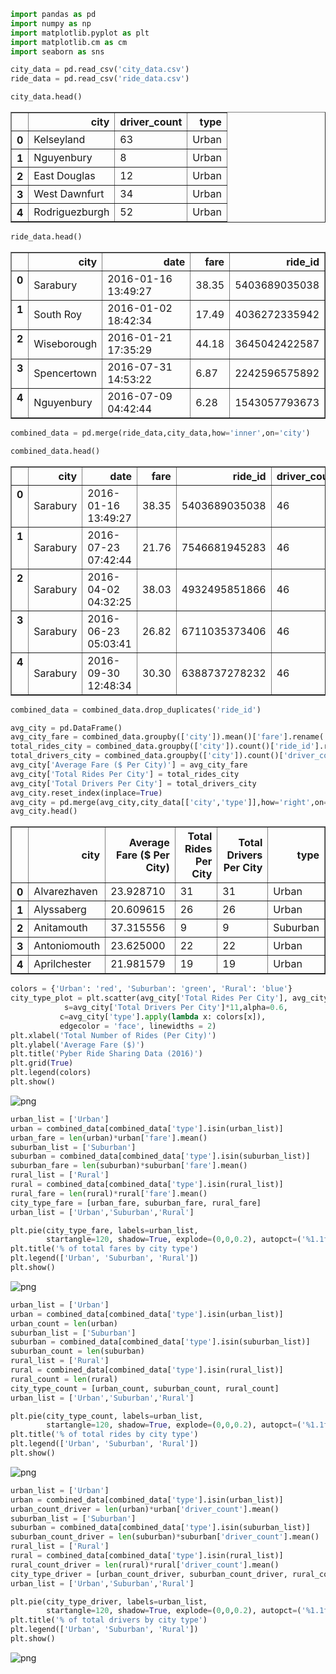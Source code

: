 

```python
import pandas as pd
import numpy as np
import matplotlib.pyplot as plt
import matplotlib.cm as cm
import seaborn as sns
```


```python
city_data = pd.read_csv('city_data.csv')
ride_data = pd.read_csv('ride_data.csv')
```


```python
city_data.head()
```




<div>
<style>
    .dataframe thead tr:only-child th {
        text-align: right;
    }

    .dataframe thead th {
        text-align: left;
    }

    .dataframe tbody tr th {
        vertical-align: top;
    }
</style>
<table border="1" class="dataframe">
  <thead>
    <tr style="text-align: right;">
      <th></th>
      <th>city</th>
      <th>driver_count</th>
      <th>type</th>
    </tr>
  </thead>
  <tbody>
    <tr>
      <th>0</th>
      <td>Kelseyland</td>
      <td>63</td>
      <td>Urban</td>
    </tr>
    <tr>
      <th>1</th>
      <td>Nguyenbury</td>
      <td>8</td>
      <td>Urban</td>
    </tr>
    <tr>
      <th>2</th>
      <td>East Douglas</td>
      <td>12</td>
      <td>Urban</td>
    </tr>
    <tr>
      <th>3</th>
      <td>West Dawnfurt</td>
      <td>34</td>
      <td>Urban</td>
    </tr>
    <tr>
      <th>4</th>
      <td>Rodriguezburgh</td>
      <td>52</td>
      <td>Urban</td>
    </tr>
  </tbody>
</table>
</div>




```python
ride_data.head()
```




<div>
<style>
    .dataframe thead tr:only-child th {
        text-align: right;
    }

    .dataframe thead th {
        text-align: left;
    }

    .dataframe tbody tr th {
        vertical-align: top;
    }
</style>
<table border="1" class="dataframe">
  <thead>
    <tr style="text-align: right;">
      <th></th>
      <th>city</th>
      <th>date</th>
      <th>fare</th>
      <th>ride_id</th>
    </tr>
  </thead>
  <tbody>
    <tr>
      <th>0</th>
      <td>Sarabury</td>
      <td>2016-01-16 13:49:27</td>
      <td>38.35</td>
      <td>5403689035038</td>
    </tr>
    <tr>
      <th>1</th>
      <td>South Roy</td>
      <td>2016-01-02 18:42:34</td>
      <td>17.49</td>
      <td>4036272335942</td>
    </tr>
    <tr>
      <th>2</th>
      <td>Wiseborough</td>
      <td>2016-01-21 17:35:29</td>
      <td>44.18</td>
      <td>3645042422587</td>
    </tr>
    <tr>
      <th>3</th>
      <td>Spencertown</td>
      <td>2016-07-31 14:53:22</td>
      <td>6.87</td>
      <td>2242596575892</td>
    </tr>
    <tr>
      <th>4</th>
      <td>Nguyenbury</td>
      <td>2016-07-09 04:42:44</td>
      <td>6.28</td>
      <td>1543057793673</td>
    </tr>
  </tbody>
</table>
</div>




```python
combined_data = pd.merge(ride_data,city_data,how='inner',on='city')
```


```python
combined_data.head()
```




<div>
<style>
    .dataframe thead tr:only-child th {
        text-align: right;
    }

    .dataframe thead th {
        text-align: left;
    }

    .dataframe tbody tr th {
        vertical-align: top;
    }
</style>
<table border="1" class="dataframe">
  <thead>
    <tr style="text-align: right;">
      <th></th>
      <th>city</th>
      <th>date</th>
      <th>fare</th>
      <th>ride_id</th>
      <th>driver_count</th>
      <th>type</th>
    </tr>
  </thead>
  <tbody>
    <tr>
      <th>0</th>
      <td>Sarabury</td>
      <td>2016-01-16 13:49:27</td>
      <td>38.35</td>
      <td>5403689035038</td>
      <td>46</td>
      <td>Urban</td>
    </tr>
    <tr>
      <th>1</th>
      <td>Sarabury</td>
      <td>2016-07-23 07:42:44</td>
      <td>21.76</td>
      <td>7546681945283</td>
      <td>46</td>
      <td>Urban</td>
    </tr>
    <tr>
      <th>2</th>
      <td>Sarabury</td>
      <td>2016-04-02 04:32:25</td>
      <td>38.03</td>
      <td>4932495851866</td>
      <td>46</td>
      <td>Urban</td>
    </tr>
    <tr>
      <th>3</th>
      <td>Sarabury</td>
      <td>2016-06-23 05:03:41</td>
      <td>26.82</td>
      <td>6711035373406</td>
      <td>46</td>
      <td>Urban</td>
    </tr>
    <tr>
      <th>4</th>
      <td>Sarabury</td>
      <td>2016-09-30 12:48:34</td>
      <td>30.30</td>
      <td>6388737278232</td>
      <td>46</td>
      <td>Urban</td>
    </tr>
  </tbody>
</table>
</div>




```python
combined_data = combined_data.drop_duplicates('ride_id')
```


```python
avg_city = pd.DataFrame()
avg_city_fare = combined_data.groupby(['city']).mean()['fare'].rename('Average Fare ($) Per City')
total_rides_city = combined_data.groupby(['city']).count()['ride_id'].rename('Total Rides Per City')
total_drivers_city = combined_data.groupby(['city']).count()['driver_count'].rename('Total Drivers Per City')
avg_city['Average Fare ($ Per City)'] = avg_city_fare
avg_city['Total Rides Per City'] = total_rides_city
avg_city['Total Drivers Per City'] = total_drivers_city
avg_city.reset_index(inplace=True)
avg_city = pd.merge(avg_city,city_data[['city','type']],how='right',on='city')
avg_city.head()
```




<div>
<style>
    .dataframe thead tr:only-child th {
        text-align: right;
    }

    .dataframe thead th {
        text-align: left;
    }

    .dataframe tbody tr th {
        vertical-align: top;
    }
</style>
<table border="1" class="dataframe">
  <thead>
    <tr style="text-align: right;">
      <th></th>
      <th>city</th>
      <th>Average Fare ($ Per City)</th>
      <th>Total Rides Per City</th>
      <th>Total Drivers Per City</th>
      <th>type</th>
    </tr>
  </thead>
  <tbody>
    <tr>
      <th>0</th>
      <td>Alvarezhaven</td>
      <td>23.928710</td>
      <td>31</td>
      <td>31</td>
      <td>Urban</td>
    </tr>
    <tr>
      <th>1</th>
      <td>Alyssaberg</td>
      <td>20.609615</td>
      <td>26</td>
      <td>26</td>
      <td>Urban</td>
    </tr>
    <tr>
      <th>2</th>
      <td>Anitamouth</td>
      <td>37.315556</td>
      <td>9</td>
      <td>9</td>
      <td>Suburban</td>
    </tr>
    <tr>
      <th>3</th>
      <td>Antoniomouth</td>
      <td>23.625000</td>
      <td>22</td>
      <td>22</td>
      <td>Urban</td>
    </tr>
    <tr>
      <th>4</th>
      <td>Aprilchester</td>
      <td>21.981579</td>
      <td>19</td>
      <td>19</td>
      <td>Urban</td>
    </tr>
  </tbody>
</table>
</div>




```python
colors = {'Urban': 'red', 'Suburban': 'green', 'Rural': 'blue'}
city_type_plot = plt.scatter(avg_city['Total Rides Per City'], avg_city['Average Fare ($ Per City)'], 
            s=avg_city['Total Drivers Per City']*11,alpha=0.6,
           c=avg_city['type'].apply(lambda x: colors[x]),
           edgecolor = 'face', linewidths = 2)
plt.xlabel('Total Number of Rides (Per City)')
plt.ylabel('Average Fare ($)')
plt.title('Pyber Ride Sharing Data (2016)')
plt.grid(True)
plt.legend(colors)
plt.show()
```


![png](output_8_0.png)



```python
urban_list = ['Urban']
urban = combined_data[combined_data['type'].isin(urban_list)]
urban_fare = len(urban)*urban['fare'].mean()
suburban_list = ['Suburban']
suburban = combined_data[combined_data['type'].isin(suburban_list)]
suburban_fare = len(suburban)*suburban['fare'].mean()
rural_list = ['Rural']
rural = combined_data[combined_data['type'].isin(rural_list)]
rural_fare = len(rural)*rural['fare'].mean()
city_type_fare = [urban_fare, suburban_fare, rural_fare]
urban_list = ['Urban','Suburban','Rural']
```


```python
plt.pie(city_type_fare, labels=urban_list, 
        startangle=120, shadow=True, explode=(0,0,0.2), autopct=('%1.1f%%'))
plt.title('% of total fares by city type')
plt.legend(['Urban', 'Suburban', 'Rural'])
plt.show()
```


![png](output_10_0.png)



```python
urban_list = ['Urban']
urban = combined_data[combined_data['type'].isin(urban_list)]
urban_count = len(urban)
suburban_list = ['Suburban']
suburban = combined_data[combined_data['type'].isin(suburban_list)]
suburban_count = len(suburban)
rural_list = ['Rural']
rural = combined_data[combined_data['type'].isin(rural_list)]
rural_count = len(rural)
city_type_count = [urban_count, suburban_count, rural_count]
urban_list = ['Urban','Suburban','Rural']
```


```python
plt.pie(city_type_count, labels=urban_list, 
        startangle=120, shadow=True, explode=(0,0,0.2), autopct=('%1.1f%%'))
plt.title('% of total rides by city type')
plt.legend(['Urban', 'Suburban', 'Rural'])
plt.show()
```


![png](output_12_0.png)



```python
urban_list = ['Urban']
urban = combined_data[combined_data['type'].isin(urban_list)]
urban_count_driver = len(urban)*urban['driver_count'].mean()
suburban_list = ['Suburban']
suburban = combined_data[combined_data['type'].isin(suburban_list)]
suburban_count_driver = len(suburban)*suburban['driver_count'].mean()
rural_list = ['Rural']
rural = combined_data[combined_data['type'].isin(rural_list)]
rural_count_driver = len(rural)*rural['driver_count'].mean()
city_type_driver = [urban_count_driver, suburban_count_driver, rural_count_driver]
urban_list = ['Urban','Suburban','Rural']
```


```python
plt.pie(city_type_driver, labels=urban_list, 
        startangle=120, shadow=True, explode=(0,0,0.2), autopct=('%1.1f%%'))
plt.title('% of total drivers by city type')
plt.legend(['Urban', 'Suburban', 'Rural'])
plt.show()
```


![png](output_14_0.png)

